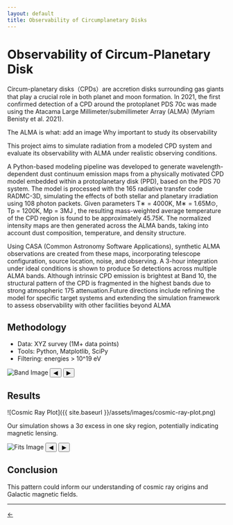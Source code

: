 ```yaml
---
layout: default
title: Observability of Circumplanetary Disks
---
```





# Observability of Circum-Planetary Disk


Circum-planetary disks（CPDs）are accretion disks surrounding gas giants that play a crucial role in both planet and moon formation. 
In 2021, the first confirmed detection of a CPD around the protoplanet PDS 70c was made using the Atacama
Large Millimeter/submillimeter Array (ALMA) (Myriam Benisty et al. 2021). 

The ALMA is what: add an image 
Why important to study its observability 

This project aims to simulate radiation from a modeled CPD system and evaluate its observability with ALMA
under realistic observing conditions.


A Python-based modeling pipeline was developed to generate wavelength-dependent dust
continuum emission maps from a physically motivated CPD model embedded within a
protoplanetary disk (PPD), based on the PDS 70 system. The model is processed with the
165 radiative transfer code RADMC-3D, simulating the effects of both stellar and planetary
irradiation using 108 photon packets. Given parameters T∗ = 4000K, M∗ = 1.65M⊙,
Tp = 1200K, Mp = 3MJ , the resulting mass-weighted average temperature of the CPD region
is found to be approximately 45.75K. The normalized intensity maps are then generated across
the ALMA bands, taking into account dust composition, temperature, and density structure.

 
 Using CASA (Common Astronomy Software Applications), synthetic ALMA observations
are created from these maps, incorporating telescope configuration, source location, noise, and
observing. A 3-hour integration under ideal conditions is shown to produce 5σ detections
across multiple ALMA bands. Although intrinsic CPD emission is brightest at Band 10, the
structural pattern of the CPD is fragmented in the highest bands due to strong atmospheric
175 attenuation.Future directions include refining the model for specific target systems and extending
the simulation framework to assess observability with other facilities beyond ALMA

##  Methodology
- Data: XYZ survey (1M+ data points)
- Tools: Python, Matplotlib, SciPy
- Filtering: energies > 10^19 eV



<!-- === FIRST CAROUSEL === -->
<div class="carousel">
  <img id="carousel-img-1" src="{{ site.baseurl }}/assets/images/CPD_images/band 1.png" alt="Band Image" />
  <button class="slider-arrow left" onclick="prevSlide1()">&#9664;</button>
  <button class="slider-arrow right" onclick="nextSlide1()">&#9654;</button>
</div>

<script>
  document.addEventListener("DOMContentLoaded", function () {
    const images1 = [
      "{{ site.baseurl }}/assets/images/CPD_images/band 1.png",
      "{{ site.baseurl }}/assets/images/CPD_images/band 3.png",
      "{{ site.baseurl }}/assets/images/CPD_images/band 4.png",
      "{{ site.baseurl }}/assets/images/CPD_images/band 5.png",
      "{{ site.baseurl }}/assets/images/CPD_images/band 6.png",
      "{{ site.baseurl }}/assets/images/CPD_images/band 7.png",
      "{{ site.baseurl }}/assets/images/CPD_images/band 8.png",
      "{{ site.baseurl }}/assets/images/CPD_images/band 9.png",
      "{{ site.baseurl }}/assets/images/CPD_images/band 10.png"
    ];

    let index1 = 0;
    const img1 = document.getElementById("carousel-img-1");

    window.nextSlide1 = function () {
      index1 = (index1 + 1) % images1.length;
      img1.src = images1[index1];
    };

    window.prevSlide1 = function () {
      index1 = (index1 - 1 + images1.length) % images1.length;
      img1.src = images1[index1];
    };
  });
</script>


## Results

![Cosmic Ray Plot]({{ site.baseurl }}/assets/images/cosmic-ray-plot.png)

Our simulation shows a 3σ excess in one sky region, potentially indicating magnetic lensing.



<!-- === SECOND CAROUSEL === -->
<div class="carousel">
  <img id="carousel-img-2" src="{{ site.baseurl }}/assets/images/CPD_images/C10_1_36000_pwv1.fits-image-2025-04-04-23-41-49.png" alt="Fits Image" />
  <button class="slider-arrow left" onclick="prevSlide2()">&#9664;</button>
  <button class="slider-arrow right" onclick="nextSlide2()">&#9654;</button>
</div>

<script>
  document.addEventListener("DOMContentLoaded", function () {
    const images2 = [
      "{{ site.baseurl }}/assets/images/CPD_images/C10_1_36000_pwv1.fits-image-2025-04-04-23-41-49.png",
      "{{ site.baseurl }}/assets/images/CPD_images/C10_3_36000_pwv1.fits-image-2025-04-04-23-42-51.png",
      "{{ site.baseurl }}/assets/images/CPD_images/C10_4_36000_pwv1.fits-image-2025-04-04-23-44-20.png",
      "{{ site.baseurl }}/assets/images/CPD_images/C10_5_36000_pwv1.fits-image-2025-04-04-23-45-34.png",
      "{{ site.baseurl }}/assets/images/CPD_images/C10_6_36000_pwv1.fits-image-2025-04-04-23-47-28.png",
      "{{ site.baseurl }}/assets/images/CPD_images/C10_7_36000_pwv1.fits-image-2025-04-04-23-48-47.png",
      "{{ site.baseurl }}/assets/images/CPD_images/C10_8_36000_pwv1.fits-image-2025-04-04-23-50-02.png",
      "{{ site.baseurl }}/assets/images/CPD_images/C10_9_36000_pwv1.fits-image-2025-04-04-23-51-46.png",
      "{{ site.baseurl }}/assets/images/CPD_images/C10_10_36000_pwv1.fits-image-2025-04-04-23-52-38.png"
    ];

    let index2 = 0;
    const img2 = document.getElementById("carousel-img-2");

    window.nextSlide2 = function () {
      index2 = (index2 + 1) % images2.length;
      img2.src = images2[index2];
    };

    window.prevSlide2 = function () {
      index2 = (index2 - 1 + images2.length) % images2.length;
      img2.src = images2[index2];
    };
  });
</script>




## Conclusion
This pattern could inform our understanding of cosmic ray origins and Galactic magnetic fields.


---

<a href="{{ site.baseurl }}/experience/" class="back-link">← </a>
